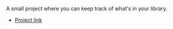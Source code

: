 A small project where you can keep track of what's in your library.

* [Project link](https://webop.github.io/library-project)

